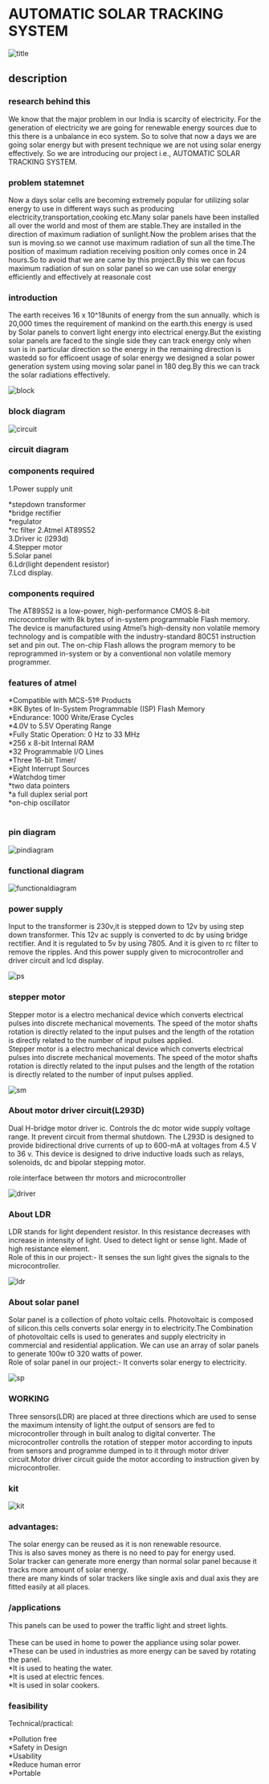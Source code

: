 # AUTOMATIC SOLAR TRACKING SYSTEM
![title](https://user-images.githubusercontent.com/53783352/71556598-e1b23100-2a60-11ea-8b71-2ebe52138442.jpg)

 <h2>description</h2>
<h3>research behind this</h3>
<p>We know that the major problem in  our India is scarcity of electricity. For the generation of electricity we are going for renewable energy sources due to this there is a unbalance in eco system.
So to solve that now a days we are going solar energy but with present technique we are not using solar energy effectively.
So we are introducing our project i.e., AUTOMATIC SOLAR TRACKING SYSTEM.</p>
<h3>problem statemnet</h3>
 <p>Now a days solar cells are becoming extremely popular for utilizing solar energy to use in different ways such as producing electricity,transportation,cooking etc.Many solar panels have been installed all over the world and most of them are stable.They are installed in the direction of maximum radiation of sunlight.Now the problem arises that the sun is moving.so we cannot use maximum radiation of sun all the time.The position of maximum radiation receiving position only comes once in 24 hours.So to avoid that we are came by this project.By this we can focus maximum radiation of sun on solar panel so we can use solar energy efficiently and effectively at reasonale cost</p>
 <h3>introduction</h3>
 </p>The earth receives 16 x 10^18units of energy from the sun annually. which is 20,000 times the requirement of mankind on the earth.this energy is used by Solar panels to convert light energy into electrical energy.But the existing solar panels are faced to the  single side they can track energy only when sun is in particular direction so the energy in the remaining direction is wastedd so for efficoent usage of solar energy we designed a solar power generation system using moving  solar panel in 180 deg.By this we can track the solar radiations effectively.</p>
 

![block](https://user-images.githubusercontent.com/53783352/71556551-24bfd480-2a60-11ea-9927-90d5e5a6ecf5.jpg)
<h3>block diagram</h3>

 
 
 ![circuit](https://user-images.githubusercontent.com/53783352/71556539-e75b4700-2a5f-11ea-894d-df334605d8ea.jpg)
 <h3>circuit diagram</h3>

 <h3>components required</h3>
 1.Power supply unit
     
   *stepdown transformer<br/>
   *bridge rectifier<br/>
   *regulator<br/>
   *rc filter
2.Atmel AT89S52
<br/>
3.Driver ic (l293d)
<br/>
4.Stepper motor
<br/>
5.Solar panel
<br/>
6.Ldr(light dependent resistor)
<br/>
7.Lcd display.
<h3>components required</h3>
 <p>The AT89S52 is a low-power, high-performance CMOS 8-bit microcontroller with 8k bytes of in-system programmable Flash memory.
 The device is manufactured using Atmel’s high-density non volatile memory technology and is compatible with the industry-standard 80C51 instruction set and pin out. The on-chip Flash allows the program memory to be reprogrammed in-system or by a conventional non volatile memory programmer.</p>
 <h3> features of atmel</h3>
 *Compatible with MCS-51® Products
 <br/>
*8K Bytes of In-System Programmable (ISP) Flash Memory
<br/>
*Endurance: 1000 Write/Erase Cycles
<br/>
*4.0V to 5.5V Operating Range
<br/>
*Fully Static Operation: 0 Hz to 33 MHz
<br/>
*256 x 8-bit Internal RAM
<br/>
*32 Programmable I/O Lines
<br/>
*Three 16-bit Timer/
<br/>
*Eight Interrupt Sources
<br/>
*Watchdog timer
<br/>
 *two data pointers
 <br/>
*a full duplex serial port
<br/>
*on-chip oscillator
<br/><br/>
<h3>pin diagram</h3>

![pindiagram](https://user-images.githubusercontent.com/53783352/71556792-b3cdec00-2a62-11ea-8983-ae6b725e630e.jpg)

<h3>functional diagram</h3>

![functionaldiagram](https://user-images.githubusercontent.com/53783352/71556814-ebd52f00-2a62-11ea-941a-418c3283d09e.jpg)



<h3>power supply</h3>
  <p>Input to the transformer is 230v,it is stepped down to 12v by using step down transformer.
This 12v ac supply is converted to dc by using bridge rectifier.
And it is regulated to 5v by using 7805.
And it is given to rc filter to remove the ripples.
And this power supply given to microcontroller and driver circuit and lcd display.<p>
 
 
![ps](https://user-images.githubusercontent.com/53783352/71556771-779a8b80-2a62-11ea-9205-6c2b4d361455.jpg)


  <h3>stepper motor</h3>
  <p>Stepper motor is a electro mechanical device which converts electrical pulses into discrete mechanical movements.
The speed of the motor shafts rotation is directly related to the input pulses and the length of the rotation is directly related to the number of input pulses applied.
<br/>
Stepper motor is a electro mechanical device which converts electrical pulses into discrete mechanical movements.
The speed of the motor shafts rotation is directly related to the input pulses and the length of the rotation is directly related to the number of input pulses applied.
</p>

![sm](https://user-images.githubusercontent.com/53783352/71556783-96991d80-2a62-11ea-8d74-d630e8036e6c.jpg)

<h3>About motor driver circuit(L293D)</h3>
<p>Dual H-bridge motor driver ic.
Controls the dc motor 
 wide supply voltage range.
It prevent circuit from thermal shutdown. 
The L293D is designed to provide bidirectional drive currents of up to 600-mA at voltages from 4.5 V to 36 v.
This device is designed to drive inductive loads such as relays, solenoids, dc and bipolar stepping motor.
<br/>

role:interface between thr motors and microcontroller</p>
 ![driver](https://user-images.githubusercontent.com/53783352/71556611-f989b500-2a60-11ea-99cb-847b420da542.jpg)

<h3>About LDR</h3>
<p>LDR stands for light dependent resistor.
In this resistance decreases with increase in intensity of  light.
Used to detect light or sense light.
Made of high resistance element.
  <br/>
    Role of this in our project:-
It senses the sun light gives the signals to the microcontroller.</p>

![ldr](https://user-images.githubusercontent.com/53783352/71556717-c693f100-2a61-11ea-807f-5014122abf1d.jpg)


<h3>About solar panel</h3>
<p>Solar panel is a collection of photo voltaic cells.
Photovoltaic is composed of silicon.this cells
  converts solar energy in to electricity.The
Combination  of photovoltaic cells is used to generates and supply electricity in commercial and residential application.
We can use an array of solar panels to generate 100w t0 320 watts of power.
  <br/>
  Role of solar panel in our project:-
It converts  solar energy to electricity.
</p>


![sp](https://user-images.githubusercontent.com/53783352/71556748-3d30ee80-2a62-11ea-8666-24b8a2373768.jpg)

<h3>WORKING</h3>
<p>Three sensors(LDR) are placed at three directions which are used to sense  the  maximum intensity of light.the output of sensors are fed to microcontroller through in built analog to digital converter.
The microcontroller controlls the rotation of stepper motor according to inputs from sensors and programme dumped in to it through motor driver circuit.Motor driver circuit guide the motor according to instruction given by microcontroller.
</p>
<h3>kit</h3>

![kit](https://user-images.githubusercontent.com/53783352/71556823-08716700-2a63-11ea-86b6-cb924eb1b358.jpg)


<h3>advantages:</h3>
<p>The solar energy can be reused as it is non renewable resource.  <br/>
This is also saves money as there is no need to pay for energy used.  <br/>
Solar tracker can generate more energy than normal solar panel because it tracks more amount of solar energy.  <br/>
there are many kinds of solar trackers like single axis and dual axis they are fitted easily at all places.  <br/></p>
<h3>/applications</h3>
<p>This panels can be used to power the traffic light and street lights.<br/><br/>
These can be used in  home to power the appliance using  solar power.<br/>
*These can be used in industries as more energy can be saved by rotating the panel.<br/>
*It is used to heating the  water.<br/>
*It is used at electric fences.<br/>
*It is used in solar cookers.<br/></p>

<h3>feasibility</h3>
<p>Technical/practical:
     
   *Pollution free <br/>
   *Safety in Design <br/>
   *Usability  <br/>
   *Reduce human error <br/>
   *Portable <br/>
  <br/></p>









 

